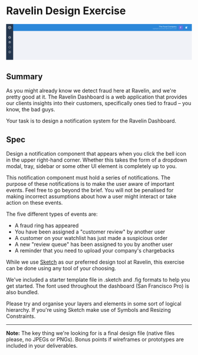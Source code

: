 # Ravelin Design Exercise

![](https://raw.githubusercontent.com/unravelin/design-exercise/master/top_nav.png)

## Summary

As you might already know we detect fraud here at Ravelin, and we're pretty good at it. The Ravelin Dashboard is a web application that provides our clients insights into their customers, specifically ones tied to fraud – you know, the bad guys.

Your task is to design a notification system for the Ravelin Dashboard.

## Spec

Design a notification component that appears when you click the bell icon in the upper right-hand corner. Whether this takes the form of a dropdown modal, tray, sidebar or some other UI element is completely up to you.

This notification component must hold a series of notifications. The purpose of these notifications is to make the user aware of important events. Feel free to go beyond the brief. You will not be penalised for making incorrect assumptions about how a user might interact or take action on these events.

The five different types of events are:

- A fraud ring has appeared
- You have been assigned a "customer review" by another user
- A customer on your watchlist has just made a suspicious order
- A new "review queue" has been assigned to you by another user
- A reminder that you need to upload your company's chargebacks

While we use [Sketch](https://www.sketchapp.com/) as our preferred design tool at Ravelin, this exercise can be done using any tool of your choosing. 

We've included a starter template file in .sketch and .fig formats to help you get started. The font used throughout the dashboard (San Francisco Pro) is also bundled.

Please try and organise your layers and elements in some sort of logical hierarchy. If you're using Sketch make use of Symbols and Resizing Constraints.

___

**Note:** The key thing we're looking for is a final design file (native files please, no JPEGs or PNGs). Bonus points if wireframes or prototypes are included in your deliverables.
